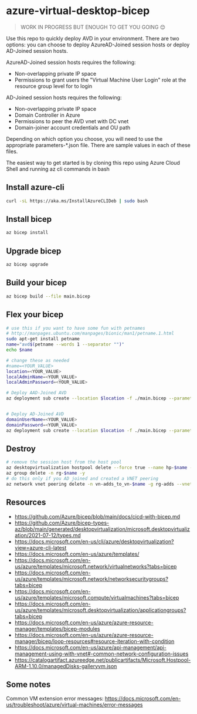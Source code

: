 # azure-virtual-desktop-bicep

> WORK IN PROGRESS BUT ENOUGH TO GET YOU GOING 😊

Use this repo to quickly deploy AVD in your environment. There are two options: you can choose to deploy AzureAD-Joined session hosts or deploy AD-Joined session hosts.

AzureAD-Joined session hosts requires the following:

- Non-overlapping private IP space
- Permissions to grant users the "Virtual Machine User Login" role at the resource group level for to login

AD-Joined session hosts requires the following:

- Non-overlapping private IP space
- Domain Controller in Azure
- Permissions to peer the AVD vnet with DC vnet
- Domain-joiner account credentials and OU path

Depending on which option you choose, you will need to use the appropriate parameters-\*.json file. There are sample values in each of these files.

The easiest way to get started is by cloning this repo using Azure Cloud Shell and running az cli commands in bash

## Install azure-cli

```sh
curl -sL https://aka.ms/InstallAzureCLIDeb | sudo bash
```

## Install bicep

```sh
az bicep install
```

## Upgrade bicep

```sh
az bicep upgrade
```

## Build your bicep

```sh
az bicep build --file main.bicep
```

## Flex your bicep

```sh
# use this if you want to have some fun with petnames
# http://manpages.ubuntu.com/manpages/bionic/man1/petname.1.html
sudo apt-get install petname
name="avd$(petname --words 1 --separator "")"
echo $name

# change these as needed
#name=<YOUR_VALUE>
location=<YOUR_VALUE>
localAdminName=<YOUR_VALUE>
localAdminPassword=<YOUR_VALUE>

# Deploy AAD-Joined AVD
az deployment sub create --location $location -f ./main.bicep --parameters name=$name localAdminName=$localAdminName localAdminPassword=$localAdminPassword --parameters @parameters-aad-join-example.json -c


# Deploy AD-Joined AVD
domainUserName=<YOUR_VALUE>
domainPassword=<YOUR_VALUE>
az deployment sub create --location $location -f ./main.bicep --parameters name=$name localAdminName=$localAdminName localAdminPassword=$localAdminPassword domainUserName=$domainUserName domainPassword=$domainPassword --parameters @parameters-ad-join-example.json -c
```

## Destroy

```sh
# remove the session host from the host pool
az desktopvirtualization hostpool delete --force true --name hp-$name --resource-group rg-$name
az group delete -n rg-$name -y
# do this only if you AD joined and created a VNET peering
az network vnet peering delete -n vn-adds_to_vn-$name -g rg-adds --vnet-name vn-adds
```

## Resources

- https://github.com/Azure/bicep/blob/main/docs/cicd-with-bicep.md
- https://github.com/Azure/bicep-types-az/blob/main/generated/desktopvirtualization/microsoft.desktopvirtualization/2021-07-12/types.md
- https://docs.microsoft.com/en-us/cli/azure/desktopvirtualization?view=azure-cli-latest
- https://docs.microsoft.com/en-us/azure/templates/
- https://docs.microsoft.com/en-us/azure/templates/microsoft.network/virtualnetworks?tabs=bicep
- https://docs.microsoft.com/en-us/azure/templates/microsoft.network/networksecuritygroups?tabs=bicep
- https://docs.microsoft.com/en-us/azure/templates/microsoft.compute/virtualmachines?tabs=bicep
- https://docs.microsoft.com/en-us/azure/templates/microsoft.desktopvirtualization/applicationgroups?tabs=bicep
- https://docs.microsoft.com/en-us/azure/azure-resource-manager/templates/bicep-modules
- https://docs.microsoft.com/en-us/azure/azure-resource-manager/bicep/loop-resources#resource-iteration-with-condition
- https://docs.microsoft.com/en-us/azure/api-management/api-management-using-with-vnet#-common-network-configuration-issues
- https://catalogartifact.azureedge.net/publicartifacts/Microsoft.Hostpool-ARM-1.10.0/managedDisks-galleryvm.json

## Some notes

Common VM extension error messages: https://docs.microsoft.com/en-us/troubleshoot/azure/virtual-machines/error-messages
